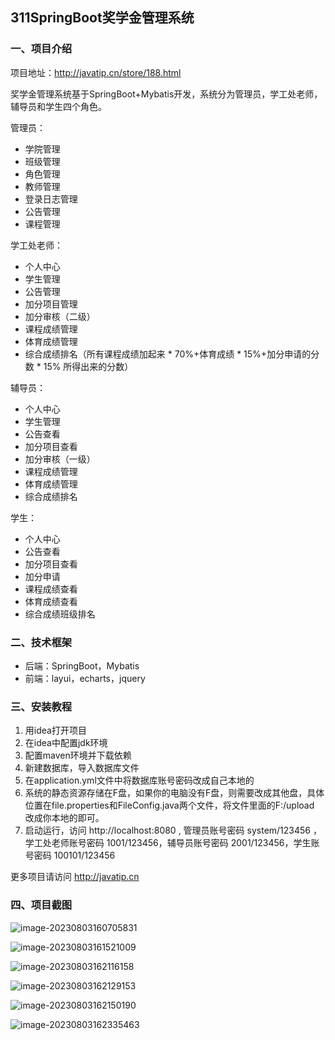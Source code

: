 ## 311SpringBoot奖学金管理系统

### 一、项目介绍

项目地址：http://javatip.cn/store/188.html

奖学金管理系统基于SpringBoot+Mybatis开发，系统分为管理员，学工处老师，辅导员和学生四个角色。

管理员：

- 学院管理
- 班级管理
- 角色管理
- 教师管理
- 登录日志管理
- 公告管理
- 课程管理

学工处老师：

- 个人中心
- 学生管理
- 公告管理
- 加分项目管理
- 加分审核（二级）
- 课程成绩管理
- 体育成绩管理
- 综合成绩排名（所有课程成绩加起来 * 70%+体育成绩 * 15%+加分申请的分数 * 15% 所得出来的分数）

辅导员：

- 个人中心
- 学生管理
- 公告查看
- 加分项目查看
- 加分审核（一级）
- 课程成绩管理
- 体育成绩管理
- 综合成绩排名

学生：

- 个人中心
- 公告查看
- 加分项目查看
- 加分申请
- 课程成绩查看
- 体育成绩查看
- 综合成绩班级排名

### 二、技术框架

- 后端：SpringBoot，Mybatis
- 前端：layui，echarts，jquery

### 三、安装教程

1. 用idea打开项目
2. 在idea中配置jdk环境
3. 配置maven环境并下载依赖
4. 新建数据库，导入数据库文件
5. 在application.yml文件中将数据库账号密码改成自己本地的
6. 系统的静态资源存储在F盘，如果你的电脑没有F盘，则需要改成其他盘，具体位置在file.properties和FileConfig.java两个文件，将文件里面的F:/upload 改成你本地的即可。
7. 启动运行，访问 http://localhost:8080  , 管理员账号密码 system/123456 ，学工处老师账号密码 1001/123456，辅导员账号密码 2001/123456，学生账号密码 100101/123456

更多项目请访问 http://javatip.cn

### 四、项目截图

![image-20230803160705831](http://image.javatip.cn/bysj/20230803160706.png)

![image-20230803161521009](http://image.javatip.cn/bysj/20230803161521.png)

![image-20230803162116158](http://image.javatip.cn/bysj/20230803162116.png)

![image-20230803162129153](http://image.javatip.cn/bysj/20230803162129.png)

![image-20230803162150190](http://image.javatip.cn/bysj/20230803162150.png)

![image-20230803162335463](http://image.javatip.cn/bysj/20230803162335.png)
